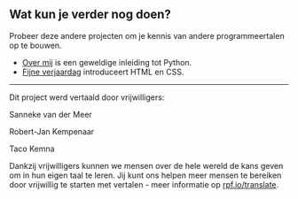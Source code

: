 ## Wat kun je verder nog doen?

Probeer deze andere projecten om je kennis van andere programmeertalen op te bouwen.

- [Over mij](https://projects.raspberrypi.org/nl-N/projects/about-me?utm_source=pathway&utm_medium=whatnext&utm_campaign=projects) is een geweldige inleiding tot Python.
- [Fijne verjaardag](https://projects.raspberrypi.org/nl-NL/projects/happy-birthday?utm_source=pathway&utm_medium=whatnext&utm_campaign=projects) introduceert HTML en CSS.


***
Dit project werd vertaald door vrijwilligers:

Sanneke van der Meer

Robert-Jan Kempenaar

Taco Kemna

Dankzij vrijwilligers kunnen we mensen over de hele wereld de kans geven om in hun eigen taal te leren. Jij kunt ons helpen meer mensen te bereiken door vrijwillig te starten met vertalen - meer informatie op [rpf.io/translate](https://rpf.io/translate).


